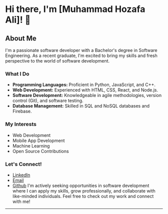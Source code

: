 # Hi there, I'm [Muhammad Hozafa Ali]! 👋

## About Me

I'm a passionate software developer with a Bachelor's degree in Software Engineering. As a recent graduate, I'm excited to bring my skills and fresh perspective to the world of software development.

### What I Do

- **Programming Languages:** Proficient in Python, JavaScript, and C++.
- **Web Development:** Experienced with HTML, CSS, React, and Node.js.
- **Software Development:** Knowledgeable in agile methodologies, version control (Git), and software testing.
- **Database Management:** Skilled in SQL and NoSQL databases and Firebase.

### My Interests

- Web Development
- Mobile App Development
- Machine Learning
- Open Source Contributions

### Let's Connect!

- [LinkedIn]([https://www.linkedin.com/in/yourusername](https://www.linkedin.com/in/hozafa-ali-9a3831224/))
- [Email](khandrago03@gmail.com)
- [Github](https://github.com/Hozafa21)
I'm actively seeking opportunities in software development where I can apply my skills, grow professionally, and collaborate with like-minded individuals. Feel free to check out my work and connect with me!

---

<!---
Hozafa21/Hozafa21 is a ✨ special ✨ repository because its `README.md` (this file) appears on your GitHub profile.
You can click the Preview link to take a look at your changes.
--->
